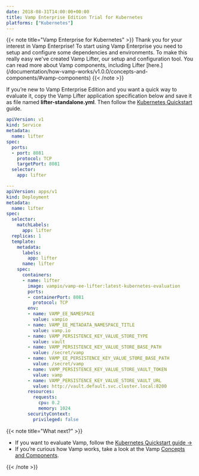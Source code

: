 ```yaml
---
date: 2018-08-31T14:00:00+00:00
title: Vamp Enterprise Edition Trial for Kubernetes 
platforms: ["Kubernetes"]
---
```


{{< note title="Vamp Enterprise for Kubernetes" >}}
Thank you for your interest in Vamp Enterprise! To start using Vamp Enterprise you need to setup and configure some dependencies and environments. To make this really easy we've created Vamp Lifter, our setup and configuration tool. You can read more about Vamp components, including Lifter [here.] (/documentation/how-vamp-works/v1.0.0/concepts-and-components/#vamp-components)
{{< /note >}}

If you’re new to Vamp Enterprise Edition and you want a quick way to evaluate it, copy the Vamp Lifter application specification below and save it as file named **lifter-standalone.yml**. Then follow the [Kubernetes Quickstart](/documentation/installation/kubernetes) guide. 

```yaml
apiVersion: v1
kind: Service
metadata:
  name: lifter
spec:
  ports:
  - port: 8081
    protocol: TCP
    targetPort: 8081
  selector:
    app: lifter

---
apiVersion: apps/v1
kind: Deployment
metadata:
  name: lifter
spec:
  selector:
    matchLabels:
      app: lifter
  replicas: 1
  template:
    metadata:
      labels:
        app: lifter
      name: lifter
    spec:
      containers:
      - name: lifter
        image: vampio/vamp-ee-lifter:latest-kubernetes-evaluation
        ports:
        - containerPort: 8081
          protocol: TCP
        env:
        - name: VAMP_EE_NAMESPACE
          value: vampio
        - name: VAMP_EE_METADATA_NAMESPACE_TITLE
          value: vamp.io
        - name: VAMP_PERSISTENCE_KEY_VALUE_STORE_TYPE
          value: vault
        - name: VAMP_PERSISTENCE_KEY_VALUE_STORE_BASE_PATH
          value: /secret/vamp
        - name: VAMP_EE_PERSISTENCE_KEY_VALUE_STORE_BASE_PATH
          value: /secret/vamp
        - name: VAMP_PERSISTENCE_KEY_VALUE_STORE_VAULT_TOKEN
          value: vamp
        - name: VAMP_PERSISTENCE_KEY_VALUE_STORE_VAULT_URL
          value: http://vault.default.svc.cluster.local:8200
        resources:
          requests:
            cpu: 0.2
            memory: 1024
        securityContext:
          privileged: false
```
{{< note title="What next?" >}}

* If you want to evaluate Vamp, follow the [Kubernetes Quickstart guide →](/documentation/installation/kubernetes)
* If you’re curious how Vamp works, take a look at the Vamp [Concepts and Components](/documentation/how-vamp-works/).

{{< /note >}}
